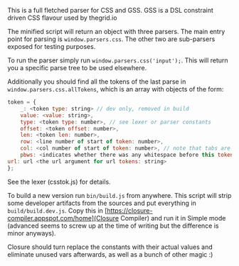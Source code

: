 This is a full fletched parser for CSS and GSS. GSS is a DSL constraint driven CSS flavour used by thegrid.io

The minified script will return an object with three parsers. The main entry point for parsing is `window.parsers.css`. The other two are sub-parsers exposed for testing purposes.

To run the parser simply run `window.parsers.css('input');`. This will return you a specific parse tree to be used elsewhere.
 
Additionally you should find all the tokens of the last parse in `window.parsers.css.allTokens`, which is an array with objects of the form:

```js
token = {
    _: <token type: string> // dev only, removed in build
    value: <value: string>,
    type: <token type: number>, // see lexer or parser constants
    offset: <token offset: number>,
    len: <token len: number>,
    row: <line number of start of token: number>,
    col: <col number of start of token: number>, // note that tabs are always one character here!
    pbws: <indicates whether there was any whitespace before this token: boolean>,
url: url <the url argument for url tokens: string>
};
```
See the lexer (csstok.js) for details.

To build a new version run `bin/build.js` from anywhere. This script will strip some developer artifacts from the sources and put everything in `build/build.dev.js`. Copy this in [https://closure-compiler.appspot.com/home](Closure Compiler) and run it in Simple mode (advanced seems to screw up at the time of writing but the difference is minor anyways).

Closure should turn replace the constants with their actual values and eliminate unused vars afterwards, as well as a bunch of other magic :)
